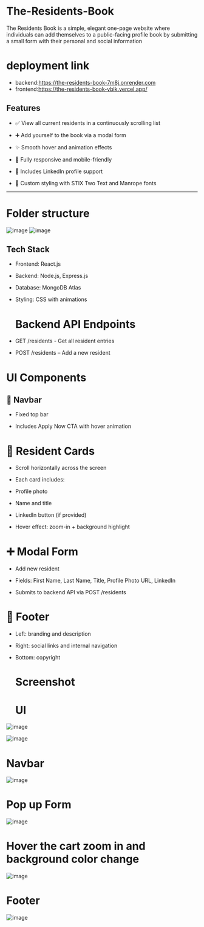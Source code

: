 # The-Residents-Book
The Residents Book is a simple, elegant one-page website where individuals can add themselves to a public-facing profile book by submitting a small form with their personal and social information

 # deployment link
 - backend:https://the-residents-book-7m8j.onrender.com
 - frontend:https://the-residents-book-vblk.vercel.app/
## Features

- ✅ View all current residents in a continuously scrolling list

- ➕ Add yourself to the book via a modal form

- ✨ Smooth hover and animation effects

- 📱 Fully responsive and mobile-friendly

- 🔗 Includes LinkedIn profile support

- 💅 Custom styling with STIX Two Text and Manrope fonts

---
# Folder structure
![image](https://github.com/user-attachments/assets/7c3482cd-464a-4c29-8154-eac68f81e4cc)
![image](https://github.com/user-attachments/assets/a339df45-2679-496c-8f0b-04cc3699389d)




## Tech Stack

- Frontend: React.js
- Backend: Node.js, Express.js
- Database: MongoDB Atlas
- Styling: CSS with animations
  # Backend API Endpoints
- GET /residents - Get all resident entries

- POST /residents – Add a new resident
#  UI Components
## 🧭 Navbar
- Fixed top bar

- Includes Apply Now CTA with hover animation

# 👤 Resident Cards
- Scroll horizontally across the screen

- Each card includes:

- Profile photo

- Name and title

- LinkedIn button (if provided)

- Hover effect: zoom-in + background highlight

# ➕ Modal Form
- Add new resident

- Fields: First Name, Last Name, Title, Profile Photo URL, LinkedIn

- Submits to backend API via POST /residents

# 👣 Footer
- Left: branding and description

- Right: social links and internal navigation

- Bottom: copyright

  # Screenshot
  # UI
 ![image](https://github.com/user-attachments/assets/980806a5-e973-4493-8892-46dadbbabbf4)


![image](https://github.com/user-attachments/assets/020ffe3d-dbe4-4e0a-8166-ad8df5bb1b44)

# Navbar
![image](https://github.com/user-attachments/assets/7963e5b5-1132-4fc4-8fb0-a67734c3a3dd)

# Pop up Form
![image](https://github.com/user-attachments/assets/cda3998e-887d-4427-8935-a968080778d4)
 # Hover the cart zoom in and background color change
 ![image](https://github.com/user-attachments/assets/ca4d1a0b-90de-4c28-9ec6-4a52aa689693)

# Footer
![image](https://github.com/user-attachments/assets/d2c7460c-77fe-4220-8540-84f6652e1657)






